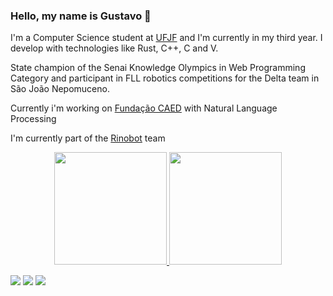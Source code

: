 ### Hello, my name is Gustavo 🔮

<!--
**IAmTheMage/IAmTheMage** is a ✨ _special_ ✨ repository because its `README.md` (this file) appears on your GitHub profile.

Here are some ideas to get you started:

- 🔭 I’m currently working on ...
- 🌱 I’m currently learning ...
- 👯 I’m looking to collaborate on ...
- 🤔 I’m looking for help with ...
- 💬 Ask me about ...
- 📫 How to reach me: ...
- 😄 Pronouns: ...
- ⚡ Fun fact: ...
-->
I'm a Computer Science student at [UFJF](https://www2.ufjf.br/ufjf/) and I'm currently in my third year.
I develop with technologies like Rust, C++, C and V.

State champion of the Senai Knowledge Olympics in Web Programming Category and participant in FLL robotics competitions for the Delta team in
São João Nepomuceno.


Currently i'm working on [Fundação CAED](https://fundacaocaed.org.br/#!/pagina-inicial) with Natural Language Processing

I'm currently part of the [Rinobot](https://www.instagram.com/rinobotbrasil/) team

<div align="center">
  <a href="https://github.com/IAmTheMage">
  <img height="180em" src="https://github-readme-stats.vercel.app/api?username=IAmTheMage&show_icons=true&theme=dracula&include_all_commits=true&count_private=true"/>
  <img height="180em" src="https://github-readme-stats.vercel.app/api/top-langs/?username=IAmTheMage&layout=compact&langs_count=7&theme=dracula"/>
</div>
  
 <a href="https://www.instagram.com/01gustavogoncalves/" target="_blank"><img src="https://img.shields.io/badge/-Instagram-%23E4405F?style=for-the-badge&logo=instagram&logoColor=white" target="_blank"></a>
  <a href = "mailto:gustavosjn2013@gmail.com"><img src="https://img.shields.io/badge/-Gmail-%23333?style=for-the-badge&logo=gmail&logoColor=white" target="_blank"></a>
  <a href="https://www.linkedin.com/in/gustavo-silva-2a9173193" target="_blank"><img src="https://img.shields.io/badge/-LinkedIn-%230077B5?style=for-the-badge&logo=linkedin&logoColor=white" target="_blank"></a> 
